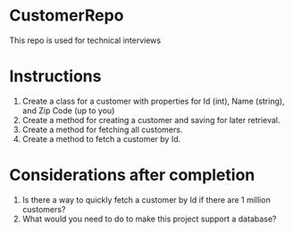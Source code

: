 # CustomerRepo
This repo is used for technical interviews

# Instructions

1. Create a class for a customer with properties for Id (int), Name (string), and Zip Code (up to you)
2. Create a method for creating a customer and saving for later retrieval.
3. Create a method for fetching all customers.
4. Create a method to fetch a customer by Id.

# Considerations after completion

1. Is there a way to quickly fetch a customer by Id if there are 1 million customers?
2. What would you need to do to make this project support a database?